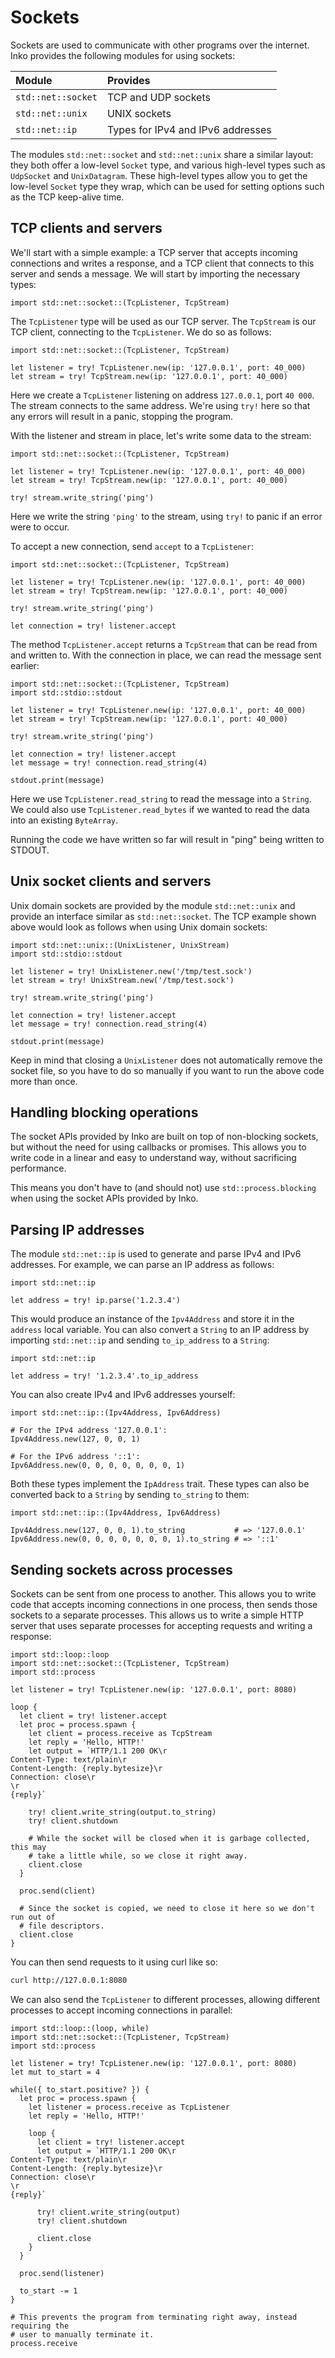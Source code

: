 # Sockets

Sockets are used to communicate with other programs over the internet. Inko
provides the following modules for using sockets:

| Module             | Provides
|:-------------------|:--------------------------------------------------------
| `std::net::socket` | TCP and UDP sockets
| `std::net::unix`   | UNIX sockets
| `std::net::ip`     | Types for IPv4 and IPv6 addresses

The modules `std::net::socket` and `std::net::unix` share a similar layout: they
both offer a low-level `Socket` type, and various high-level types such as
`UdpSocket` and `UnixDatagram`. These high-level types allow you to get the
low-level `Socket` type they wrap, which can be used for setting options such as
the TCP keep-alive time.

## TCP clients and servers

We'll start with a simple example: a TCP server that accepts incoming
connections and writes a response, and a TCP client that connects to this server
and sends a message. We will start by importing the necessary types:

```inko
import std::net::socket::(TcpListener, TcpStream)
```

The `TcpListener` type will be used as our TCP server. The `TcpStream` is our
TCP client, connecting to the `TcpListener`. We do so as follows:

```inko
import std::net::socket::(TcpListener, TcpStream)

let listener = try! TcpListener.new(ip: '127.0.0.1', port: 40_000)
let stream = try! TcpStream.new(ip: '127.0.0.1', port: 40_000)
```

Here we create a `TcpListener` listening on address `127.0.0.1`, port `40 000`.
The stream connects to the same address. We're using `try!` here so that any
errors will result in a panic, stopping the program.

With the listener and stream in place, let's write some data to the stream:

```inko
import std::net::socket::(TcpListener, TcpStream)

let listener = try! TcpListener.new(ip: '127.0.0.1', port: 40_000)
let stream = try! TcpStream.new(ip: '127.0.0.1', port: 40_000)

try! stream.write_string('ping')
```

Here we write the string `'ping'` to the stream, using `try!` to panic if an
error were to occur.

To accept a new connection, send `accept` to a `TcpListener`:

```inko
import std::net::socket::(TcpListener, TcpStream)

let listener = try! TcpListener.new(ip: '127.0.0.1', port: 40_000)
let stream = try! TcpStream.new(ip: '127.0.0.1', port: 40_000)

try! stream.write_string('ping')

let connection = try! listener.accept
```

The method `TcpListener.accept` returns a `TcpStream` that can be read from and
written to. With the connection in place, we can read the message sent earlier:

```inko
import std::net::socket::(TcpListener, TcpStream)
import std::stdio::stdout

let listener = try! TcpListener.new(ip: '127.0.0.1', port: 40_000)
let stream = try! TcpStream.new(ip: '127.0.0.1', port: 40_000)

try! stream.write_string('ping')

let connection = try! listener.accept
let message = try! connection.read_string(4)

stdout.print(message)
```

Here we use `TcpListener.read_string` to read the message into a `String`. We
could also use `TcpListener.read_bytes` if we wanted to read the data into an
existing `ByteArray`.

Running the code we have written so far will result in "ping" being written to
STDOUT.

## Unix socket clients and servers

Unix domain sockets are provided by the module `std::net::unix` and provide an
interface similar as `std::net::socket`. The TCP example shown above would look
as follows when using Unix domain sockets:

```inko
import std::net::unix::(UnixListener, UnixStream)
import std::stdio::stdout

let listener = try! UnixListener.new('/tmp/test.sock')
let stream = try! UnixStream.new('/tmp/test.sock')

try! stream.write_string('ping')

let connection = try! listener.accept
let message = try! connection.read_string(4)

stdout.print(message)
```

Keep in mind that closing a `UnixListener` does not automatically remove the
socket file, so you have to do so manually if you want to run the above code
more than once.

## Handling blocking operations

The socket APIs provided by Inko are built on top of non-blocking sockets, but
without the need for using callbacks or promises. This allows you to write code
in a linear and easy to understand way, without sacrificing performance.

This means you don't have to (and should not) use `std::process.blocking` when
using the socket APIs provided by Inko.

## Parsing IP addresses

The module `std::net::ip` is used to generate and parse IPv4 and IPv6 addresses.
For example, we can parse an IP address as follows:

```inko
import std::net::ip

let address = try! ip.parse('1.2.3.4')
```

This would produce an instance of the `Ipv4Address` and store it in the
`address` local variable. You can also convert a `String` to an IP address by
importing `std::net::ip` and sending `to_ip_address` to a `String`:

```inko
import std::net::ip

let address = try! '1.2.3.4'.to_ip_address
```

You can also create IPv4 and IPv6 addresses yourself:

```inko
import std::net::ip::(Ipv4Address, Ipv6Address)

# For the IPv4 address '127.0.0.1':
Ipv4Address.new(127, 0, 0, 1)

# For the IPv6 address '::1':
Ipv6Address.new(0, 0, 0, 0, 0, 0, 0, 1)
```

Both these types implement the `IpAddress` trait. These types can also be
converted back to a `String` by sending `to_string` to them:

```inko
import std::net::ip::(Ipv4Address, Ipv6Address)

Ipv4Address.new(127, 0, 0, 1).to_string           # => '127.0.0.1'
Ipv6Address.new(0, 0, 0, 0, 0, 0, 0, 1).to_string # => '::1'
```

## Sending sockets across processes

Sockets can be sent from one process to another. This allows you to write code
that accepts incoming connections in one process, then sends those sockets to a
separate processes. This allows us to write a simple HTTP server that uses
separate processes for accepting requests and writing a response:

```inko
import std::loop::loop
import std::net::socket::(TcpListener, TcpStream)
import std::process

let listener = try! TcpListener.new(ip: '127.0.0.1', port: 8080)

loop {
  let client = try! listener.accept
  let proc = process.spawn {
    let client = process.receive as TcpStream
    let reply = 'Hello, HTTP!'
    let output = `HTTP/1.1 200 OK\r
Content-Type: text/plain\r
Content-Length: {reply.bytesize}\r
Connection: close\r
\r
{reply}`

    try! client.write_string(output.to_string)
    try! client.shutdown

    # While the socket will be closed when it is garbage collected, this may
    # take a little while, so we close it right away.
    client.close
  }

  proc.send(client)

  # Since the socket is copied, we need to close it here so we don't run out of
  # file descriptors.
  client.close
}
```

You can then send requests to it using curl like so:

```bash
curl http://127.0.0.1:8080
```

We can also send the `TcpListener` to different processes, allowing different
processes to accept incoming connections in parallel:

```inko
import std::loop::(loop, while)
import std::net::socket::(TcpListener, TcpStream)
import std::process

let listener = try! TcpListener.new(ip: '127.0.0.1', port: 8080)
let mut to_start = 4

while({ to_start.positive? }) {
  let proc = process.spawn {
    let listener = process.receive as TcpListener
    let reply = 'Hello, HTTP!'

    loop {
      let client = try! listener.accept
      let output = `HTTP/1.1 200 OK\r
Content-Type: text/plain\r
Content-Length: {reply.bytesize}\r
Connection: close\r
\r
{reply}`

      try! client.write_string(output)
      try! client.shutdown

      client.close
    }
  }

  proc.send(listener)

  to_start -= 1
}

# This prevents the program from terminating right away, instead requiring the
# user to manually terminate it.
process.receive
```
